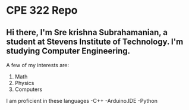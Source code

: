 # CPE 322 Repo
## **Hi there, I'm Sre krishna Subrahamanian, a student at Stevens Institute of Technology. I'm studying Computer Engineering.**

A few of my interests are:
1. Math
2. Physics
3. Computers

I am proficient in these languages
-C++
-Arduino.IDE
-Python

